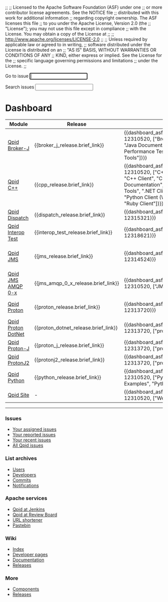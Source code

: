;;
;; Licensed to the Apache Software Foundation (ASF) under one
;; or more contributor license agreements.  See the NOTICE file
;; distributed with this work for additional information
;; regarding copyright ownership.  The ASF licenses this file
;; to you under the Apache License, Version 2.0 (the
;; "License"); you may not use this file except in compliance
;; with the License.  You may obtain a copy of the License at
;; 
;;   http://www.apache.org/licenses/LICENSE-2.0
;; 
;; Unless required by applicable law or agreed to in writing,
;; software distributed under the License is distributed on an
;; "AS IS" BASIS, WITHOUT WARRANTIES OR CONDITIONS OF ANY
;; KIND, either express or implied.  See the License for the
;; specific language governing permissions and limitations
;; under the License.
;;

<div id="-dashboard-forms">
  <form id="-jira-goto-form">
    Go to <span class="accesskey">i</span>ssue <input name="jira" accesskey="i" autofocus="autofocus" tabindex="1"/>
  </form>

  <form id="-jira-search-form">
    <span class="accesskey">S</span>earch issues <input name="text" type="text" accesskey="s" tabindex="3"/>
  </form>
</div>

# Dashboard
<div id="-source-modules" class="scroll" markdown="1">

| Module | Release | Issues | Tests | Source code |
| ------ | ------- | ------ | ----- | ----------- |
| [Qpid Broker-J]({{site_url}}/components/broker-j/index.html)               | {{broker_j_release.brief_link}} | {{dashboard_asf_jira_links("QPID", 12310520, ["Broker-J", "Java Build", "Java Documentation", "Java Performance Tests", "Java Tests", "Java Tools"])}} | {{github_ci_badge("qpid-broker-j")}} | {{dashboard_asf_git_links("qpid-broker-j")}} |
| [Qpid C++](https://github.com/apache/qpid-cpp/blob/main/README.md)       | {{cpp_release.brief_link}} | {{dashboard_asf_jira_links("QPID", 12310520, ["C++ Broker", "C++ Build", "C++ Client", "C++ Clustering", "C++ Documentation", "C++ Tests", "C++ Tools", ".NET Client", "Perl Client", "Python Client (Wrapped)", "QMF", "Ruby Client"])}} | {{asf_jenkins_badge("Qpid-CPP-Test")}} {{appveyor_ci_badge("ApacheSoftwareFoundation", "qpid-cpp", "wma611lkq1fcyo18")}} | {{dashboard_asf_git_links("qpid-cpp")}} |
| [Qpid Dispatch]({{site_url}}/components/dispatch-router/index.html)        | {{dispatch_release.brief_link}} | {{dashboard_asf_jira_links("DISPATCH", 12315321)}} | {{github_ci_badge("qpid-dispatch", workflow="build.yaml")}} | {{dashboard_asf_git_links("qpid-dispatch")}} |
| [Qpid Interop Test]({{site_url}}/components/interop-test/index.html)       | {{interop_test_release.brief_link}} | {{dashboard_asf_jira_links("QPIDIT", 12318621)}} | - | {{dashboard_asf_git_links("qpid-interop-test")}} |
| [Qpid JMS]({{site_url}}/components/jms/index.html)                         | {{jms_release.brief_link}} | {{dashboard_asf_jira_links("QPIDJMS", 12314524)}} | {{github_ci_badge("qpid-jms")}} {{asf_jenkins_badge("Qpid-JMS-Test-JDK11")}} {{asf_jenkins_badge("Qpid-JMS-Test-JDK11-Windows")}} | {{dashboard_asf_git_links("qpid-jms")}} |
| [Qpid JMS AMQP 0-x]({{site_url}}/components/jms/amqp-0-x.html)             | {{jms_amqp_0_x_release.brief_link}} | {{dashboard_asf_jira_links("QPID", 12310520, ["JMS AMQP 0-x"])}} | <a href="https://builds.apache.org/job/Qpid/job/Qpid-JMS-AMQP-0-x-Broker-J-TestMatrix"><img src="https://builds.apache.org/buildStatus/icon?job=Qpid/Qpid-JMS-AMQP-0-x-Broker-J-TestMatrix" height="20"/></a> | {{dashboard_asf_git_links("qpid-jms-amqp-0-x")}} |
| [Qpid Proton]({{site_url}}/proton/index.html)                              | {{proton_release.brief_link}} | {{dashboard_asf_jira_links("PROTON", 12313720)}} | {{github_ci_badge("qpid-proton")}} {{appveyor_ci_badge("ke4qqq", "qpid-proton", "github/apache/qpid-proton")}}| {{dashboard_asf_git_links("qpid-proton")}} |
| [Qpid Proton DotNet]({{site_url}}/proton/index.html)                            | {{proton_dotnet_release.brief_link}} | {{dashboard_asf_jira_links("PROTON", 12313720, ["proton-dotnet"])}} | {{github_ci_badge("qpid-proton-dotnet", workflow="dotnet.yml")}} | {{dashboard_asf_git_links("qpid-proton-dotnet")}} |
| [Qpid Proton-J]({{site_url}}/proton/index.html)                            | {{proton_j_release.brief_link}} | {{dashboard_asf_jira_links("PROTON", 12313720, ["proton-j"])}} | {{github_ci_badge("qpid-proton-j")}} {{asf_jenkins_badge("Qpid-Proton-J-JDK8")}} | {{dashboard_asf_git_links("qpid-proton-j")}} |
| [Qpid ProtonJ2]({{site_url}}/proton/index.html)                            | {{protonj2_release.brief_link}} | {{dashboard_asf_jira_links("PROTON", 12313720, ["protonj2"])}} | {{github_ci_badge("qpid-protonj2")}} | {{dashboard_asf_git_links("qpid-protonj2")}} |
| [Qpid Python](https://github.com/apache/qpid-python/blob/main/README.md) | {{python_release.brief_link}} | {{dashboard_asf_jira_links("QPID", 12310520, ["Python Client", "Python Examples", "Python Test Suite"])}} | - | {{dashboard_asf_git_links("qpid-python")}} |
| [Qpid Site](https://github.com/apache/qpid-site/blob/asf-site/README.md)   | - | {{dashboard_asf_jira_links("QPID", 12310520, ["Website"])}} | {{github_ci_badge("qpid-site", "asf-site")}} | {{dashboard_asf_git_links("qpid-site")}} |

</div>

---

<section id="-dashboard-links" class="flex" markdown="1">
<section markdown="1">

### Issues

 - [Your assigned issues](https://issues.apache.org/jira/issues/?filter=-1)
 - [Your reported issues](https://issues.apache.org/jira/issues/?filter=-2)
 - [Your recent issues](https://issues.apache.org/jira/issues/?filter=-3)
 - [All Qpid issues](https://issues.apache.org/jira/issues/?jql=project%20in%20\(QPID%2C%20QPIDIT%2C%20QPIDJMS%2C%20PROTON%2C%20DISPATCH\))

</section>
<section markdown="1">

### List archives

 - [Users](https://lists.apache.org/list.html?users@qpid.apache.org)
 - [Developers](https://lists.apache.org/list.html?dev@qpid.apache.org)
 - [Commits](https://lists.apache.org/list.html?commits@qpid.apache.org)
 - [Notifications](https://lists.apache.org/list.html?notifications@qpid.apache.org)

</section>
<section markdown="1">

### Apache services

 - [Qpid at Jenkins](https://builds.apache.org/view/M-R/view/Qpid/)
 - [Qpid at Review Board](https://reviews.apache.org/groups/qpid/)
 - [URL shortener](http://s.apache.org/)
 - [Pastebin](https://paste.apache.org/)

</section>
<section markdown="1">

### Wiki

 - [Index](https://cwiki.apache.org/confluence/display/qpid/Index)
 - [Developer pages](https://cwiki.apache.org/confluence/display/qpid/developer+pages)
 - [Documentation](https://cwiki.apache.org/confluence/display/qpid/documentation)
 - [Releases](https://cwiki.apache.org/confluence/display/qpid/Releases)

</section>
<section markdown="1">

### More

 - [Components]({{site_url}}/components/index.html)
 - [Releases]({{site_url}}/releases/index.html)

</section>
</section>
